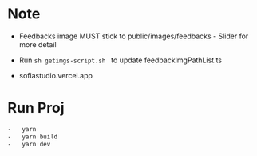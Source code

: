 # Note

-   Feedbacks image MUST stick to public/images/feedbacks - Slider for more detail

-   Run `sh getimgs-script.sh ` to update feedbackImgPathList.ts

-   sofiastudio.vercel.app

# Run Proj

```bash
-   yarn
-   yarn build
-   yarn dev
```
